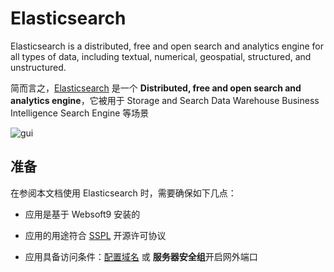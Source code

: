 # Elasticsearch

Elasticsearch is a distributed, free and open search and analytics engine for all types of data, including textual, numerical, geospatial, structured, and unstructured. 

简而言之，[Elasticsearch](https://www.elastic.co/) 是一个 **Distributed, free and open search and analytics engine**，它被用于 Storage and Search Data Warehouse Business Intelligence Search Engine  等场景


![gui](https://libs.websoft9.com/Websoft9/DocsPicture/zh/elk/elk-gui-websoft9.gif)


## 准备

在参阅本文档使用 Elasticsearch 时，需要确保如下几点：

- 应用是基于 Websoft9 安装的

- 应用的用途符合 [SSPL](https://www.mongodb.com/licensing/server-side-public-license) 开源许可协议

- 应用具备访问条件：[配置域名](./guide/appsetdomain) 或 **服务器安全组**开启网外端口